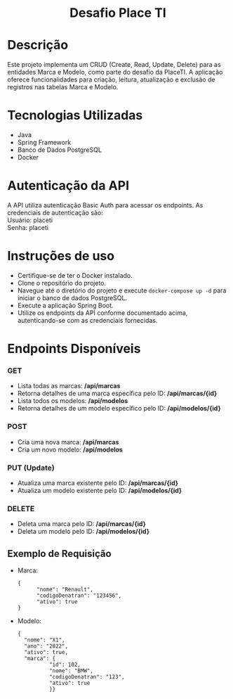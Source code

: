 <h1 align="center"> Desafio Place TI </h1>

# Descrição
Este projeto implementa um CRUD (Create, Read, Update, Delete) para as entidades Marca e Modelo, como parte do desafio da PlaceTI. A aplicação oferece funcionalidades para criação, leitura, atualização e exclusão de registros nas tabelas Marca e Modelo.

# Tecnologias Utilizadas
* Java
* Spring Framework
* Banco de Dados PostgreSQL
* Docker

# Autenticação da API

A API utiliza autenticação Basic Auth para acessar os endpoints. As credenciais de autenticação são: <br>
Usuário: placeti <br>
Senha: placeti <br>

# Instruções de uso

* Certifique-se de ter o Docker instalado.
* Clone o repositório do projeto.
* Navegue até o diretório do projeto e execute ```docker-compose up -d``` para iniciar o banco de dados PostgreSQL.
* Execute a aplicação Spring Boot.
* Utilize os endpoints da API conforme documentado acima, autenticando-se com as credenciais fornecidas.

# Endpoints Disponíveis

### GET
* Lista todas as marcas: **/api/marcas**
* Retorna detalhes de uma marca específica pelo ID: **/api/marcas/{id}**
* Lista todos os modelos: **/api/modelos**
* Retorna detalhes de um modelo específico pelo ID: **/api/modelos/{id}**

### POST
* Cria uma nova marca: **/api/marcas** 
* Cria um novo modelo: **/api/modelos**

### PUT (Update)
* Atualiza uma marca existente pelo ID: **/api/marcas/{id}**
* Atualiza um modelo existente pelo ID: **/api/modelos/{id}**

### DELETE
* Deleta uma marca pelo ID: **/api/marcas/{id}**
* Deleta um modelo pelo ID: **/api/modelos/{id}**
  
## Exemplo de Requisição

* Marca:
  ```
  {
        "nome": "Renault",
        "codigoDenatran": "123456",
        "ativo": true
  }
  ```
* Modelo:
  ```
  {
    "nome": "X1",
    "ano": "2022",
    "ativo": true,
    "marca": {
            "id": 102,
            "nome": "BMW",
            "codigoDenatran": "123",
            "ativo": true
            }}
